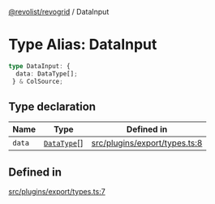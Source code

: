 [@revolist/revogrid](README.md) / DataInput

# Type Alias: DataInput

```ts
type DataInput: {
  data: DataType[];
 } & ColSource;
```

## Type declaration

| Name | Type | Defined in |
| ------ | ------ | ------ |
| `data` | [`DataType`](TypeAlias.DataType.md)[] | [src/plugins/export/types.ts:8](https://github.com/revolist/revogrid/blob/38c381e080d7e0c5d988f8833cd99eec7cce206d/src/plugins/export/types.ts#L8) |

## Defined in

[src/plugins/export/types.ts:7](https://github.com/revolist/revogrid/blob/38c381e080d7e0c5d988f8833cd99eec7cce206d/src/plugins/export/types.ts#L7)

